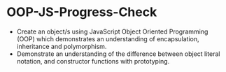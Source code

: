 # OOP-JS-Progress-Check

<ul>
    <li>Create an object/s using JavaScript Object Oriented Programming (OOP) which demonstrates an understanding of encapsulation, inheritance and polymorphism.</li>
    <li>Demonstrate an understanding of the difference between object literal notation, and constructor functions with prototyping.</li>
</ul>